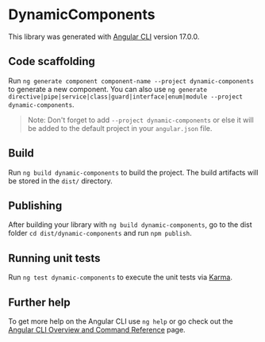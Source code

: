 # DynamicComponents

This library was generated with [Angular CLI](https://github.com/angular/angular-cli) version 17.0.0.

## Code scaffolding

Run `ng generate component component-name --project dynamic-components` to generate a new component. You can also use `ng generate directive|pipe|service|class|guard|interface|enum|module --project dynamic-components`.
> Note: Don't forget to add `--project dynamic-components` or else it will be added to the default project in your `angular.json` file. 

## Build

Run `ng build dynamic-components` to build the project. The build artifacts will be stored in the `dist/` directory.

## Publishing

After building your library with `ng build dynamic-components`, go to the dist folder `cd dist/dynamic-components` and run `npm publish`.

## Running unit tests

Run `ng test dynamic-components` to execute the unit tests via [Karma](https://karma-runner.github.io).

## Further help

To get more help on the Angular CLI use `ng help` or go check out the [Angular CLI Overview and Command Reference](https://angular.io/cli) page.
